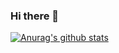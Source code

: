 ### Hi there 👋

<!--
**frakneable/frakneable** is a ✨ _special_ ✨ repository because its `README.md` (this file) appears on your GitHub profile.

Here are some ideas to get you started:

- 🔭 I’m currently working on Cogtive
- 🌱 I’m currently learning .NET, REACTJS, POSTGRESQL and Cloud programming with Azure
- 👯 I’m looking to collaborate on ...
- 🤔 I’m looking for help with ...
- 💬 Ask me about ...
- 📫 How to reach me: ...
- 😄 Pronouns: ...
- ⚡ Fun fact: ...
--> 

[![Anurag's github stats](https://github-readme-stats.vercel.app/api?username=frakneable)](https://github.com/frakneable/github-readme-stats)
